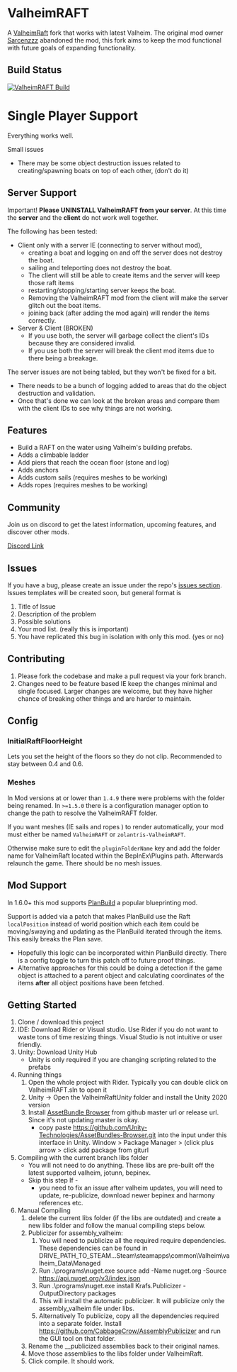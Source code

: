 # ValheimRAFT

A [ValheimRaft](https://www.nexusmods.com/valheim/mods/1136) fork that works with latest Valheim. The original mod
owner [Sarcenzzz](https://www.nexusmods.com/valheim/users/3061574) abandoned the
mod, this fork aims to keep the mod functional with future goals of expanding functionality.

## Build Status

[![ValheimRAFT Build](https://github.com/zolantris/ValheimRaft/actions/workflows/build-release.yml/badge.svg)](https://github.com/zolantris/ValheimRaft/actions/workflows/build-release.yml)

# Single Player Support

Everything works well.

Small issues

- There may be some object destruction issues related to creating/spawning boats on top of each
  other, (don't do it)

## Server Support

Important! **Please UNINSTALL ValheimRAFT from your server**. At this time the **server** and the **client** do not work
well
together.

The following has been tested:

- Client only with a server IE (connecting to server without mod),
    - creating a boat and logging on and off the server does not destroy the boat.
    - sailing and teleporting does not destroy the boat.
    - The client will still be able to create items and the server will keep those raft items
    - restarting/stopping/starting server keeps the boat.
    - Removing the ValheimRAFT mod from the client will make the server glitch out the boat items.
    - joining back (after adding the mod again) will render the items correctly.
- Server & Client (BROKEN)
    - If you use both, the server will garbage collect the client's IDs because they are considered invalid.
    - If you use both the server will break the client mod items due to there being a breakage.

The server issues are not being tabled, but they won't be fixed for a bit.

- There needs to be a bunch of logging added to areas that do the object destruction and validation.
- Once that's done we can look at the broken areas and compare them with the client IDs to see why things are not
  working.

## Features

- Build a RAFT on the water using Valheim's building prefabs.
- Adds a climbable ladder
- Add piers that reach the ocean floor (stone and log)
- Adds anchors
- Adds custom sails (requires meshes to be working)
- Adds ropes (requires meshes to be working)

## Community

Join us on discord to get the latest information, upcoming features, and discover other mods.

[Discord Link](https://discord.gg/jeUcpCvB3z)

## Issues

If you have a bug, please create an issue under the
repo's [issues section](https://github.com/zolantris/ValheimRaft/issues). Issues templates will be created soon, but
general format is

1. Title of Issue
2. Description of the problem
3. Possible solutions
4. Your mod list. (really this is important)
5. You have replicated this bug in isolation with only this mod. (yes or no)

## Contributing

1. Please fork the codebase and make a pull request via your fork branch.
2. Changes need to be feature based IE keep the changes minimal and single focused. Larger changes are welcome, but they
   have higher chance of breaking other things and are harder to maintain.

## Config

### InitialRaftFloorHeight

Lets you set the height of the floors so they do not clip. Recommended to stay between 0.4 and 0.6.

### Meshes

In Mod versions at or lower than `1.4.9` there were problems with the folder being renamed. In `>=1.5.0` there is a
configuration
manager option to change the path to resolve the ValheimRAFT folder.

If you want meshes (IE sails and ropes ) to render automatically, your mod must either be named `ValheimRAFT`
or `zolantris-ValheimRAFT`.

Otherwise make sure to edit the `pluginFolderName` key and add the folder name for ValheimRaft located
within the BepInEx\Plugins path. Afterwards relaunch the game. There should be no mesh issues.

## Mod Support

In 1.6.0+ this mod supports [PlanBuild](https://www.nexusmods.com/valheim/mods/1125) a popular blueprinting mod.

Support is added via a patch that makes PlanBuild use the Raft `localPosition` instead of world position which each item
could be moving/swaying and updating as the PlanBuild iterated through the items. This easily breaks the Plan save.

- Hopefully this logic can be incorporated within PlanBuild directly. There is a config toggle to turn this patch off to
  future proof things.
- Alternative approaches for this could be doing a detection if the game object is attached to a parent object and
  calculating coordinates of the items **after** all object positions have been fetched.

## Getting Started

1. Clone / download this project
2. IDE: Download Rider or Visual studio. Use Rider if you do not want to waste tons of time resizing things. Visual
   Studio is not intuitive or user friendly.
3. Unity: Download Unity Hub
    - Unity is only required if you are changing scripting related to the prefabs
4. Running things
    1. Open the whole project with Rider. Typically you can double click on ValheimRAFT.sln to open it
    2. Unity -> Open the ValheimRaftUnity folder and install the Unity 2020 version
    3. Install [AssetBundle Browser](https://github.com/Unity-Technologies/AssetBundles-Browser) from github master url
       or release url. Since it's not updating master is okay.
        - copy paste https://github.com/Unity-Technologies/AssetBundles-Browser.git into the input under this interface
          in Unity. Window > Package Manager > (click plus arrow > click add package from giturl
5. Compiling with the current branch libs folder
    - You will not need to do anything. These libs are pre-built off the latest supported valheim, jotunn, bepinex.
    - Skip this step If -
        - you need to fix an issue after valheim updates, you will need to update, re-publicize, download newer bepinex
          and harmony references etc.
6. Manual Compiling
    1. delete the current libs folder (if the libs are outdated) and create a new libs folder and follow the manual
       compiling steps below.
    2. Publicizer for assembly_valheim:
        1. You will need to publicize all the required require dependencies. These dependencies can be found in
           DRIVE_PATH_TO_STEAM...Steam\steamapps\common\Valheim\valheim_Data\Managed
        2. Run .\programs\nuget.exe source add -Name nuget.org -Source https://api.nuget.org/v3/index.json
        3. Run .\programs\nuget.exe install Krafs.Publicizer -OutputDirectory packages
        4. This will install the automatic publicizer. It will publicize only the assembly_valheim file under libs.
        5. Alternatively To publicize, copy all the dependencies required into a separate folder.
           Install https://github.com/CabbageCrow/AssemblyPublicizer and run the GUI tool on that folder.
    3. Rename the __publicized assemblies back to their original names.
    4. Move those assemblies to the libs folder under ValheimRaft.
    5. Click compile. It should work.
